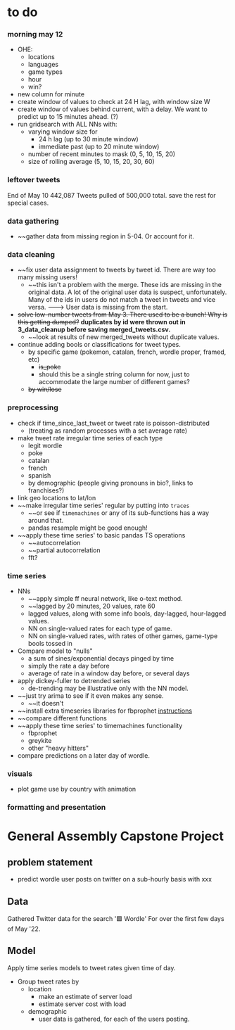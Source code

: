 
# to do


### morning may 12
- OHE:
    - locations
    - languages
    - game types
    - hour
    - win?
- new column for minute
- create window of values to check at 24 H lag, with window size W
- create window of values behind current, with a delay. We want to predict up to 15 minutes ahead. (?)
- run gridsearch with ALL NNs with:
    - varying window size for
        - 24 h lag (up to 30 minute window)
        - immediate past (up to 20 minute window)
    - number of recent minutes to mask (0, 5, 10, 15, 20)
    - size of rolling average (5, 10, 15, 20, 30, 60)

### leftover tweets
End of May 10
442,087 Tweets pulled of 500,000 total. save the rest for special cases.


### data gathering
- ~~gather data from missing region in 5-04. Or account for it.

### data cleaning
- ~~fix user data assignment to tweets by tweet id. There are way too many missing users!
    - ~~this isn't a problem with the merge. These ids are missing in the original data. A lot of the original user data is suspect, unfortunately. Many of the ids in users do not match a tweet in tweets and vice versa. ---> User data is missing from the start.
- ~~solve low-number tweets from May 3. There used to be a bunch! Why is this getting dumped?~~ **duplicates by id were thrown out in 3_data_cleanup before saving merged_tweets.csv.**
     - ~~look at results of new merged_tweets without duplicate values. 
- continue adding bools or classifications for tweet types.
    - by specific game (pokemon, catalan, french, wordle proper, framed, etc)
        - ~~is_poke~~
        - should this be a single string column for now, just to accommodate the large number of different games?
    - ~~by win/lose~~
    
### preprocessing
- check if time_since_last_tweet or tweet rate is poisson-distributed
    - (treating as random processes with a set average rate)
- make tweet rate irregular time series of each type
    - legit wordle
    - poke
    - catalan
    - french
    - spanish
    - by demographic (people giving pronouns in bio?, links to franchises?)
- link geo locations to lat/lon
- ~~make irregular time series' regular by putting into `traces`
    - ~~or see if `timemachines` or any of its sub-functions has a way around that.
    - pandas resample might be good enough!
- ~~apply these time series' to basic pandas TS operations
    - ~~autocorrelation
    - ~~partial autocorrelation
    - fft?
    
### time series
- NNs
    - ~~apply simple ff neural network, like o-text method.
    - ~~lagged by 20 minutes, 20 values, rate 60 
    - lagged values, along with some info bools, day-lagged, hour-lagged values.
    - NN on single-valued rates for each type of game. 
    - NN on single-valued rates, with rates of other games, game-type bools tossed in
- Compare model to "nulls"
    - a sum of sines/exponential decays pinged by time
    - simply the rate a day before
    - average of rate in a window day before, or several days
- apply dickey-fuller to detrended series
    - de-trending may be illustrative only with the NN model.
- ~~just try arima to see if it even makes any sense.
    - ~~it doesn't
- ~~install extra timeseries libraries for fbprophet [instructions](https://github.com/microprediction/timemachines/blob/main/INSTALL.md)
- ~~compare different functions
- ~~apply these time series' to timemachines functionality
    - fbprophet
    - greykite
    - other "heavy hitters"
- compare predictions on a later day of wordle.
    
### visuals
- plot game use by country with animation


### formatting and presentation


# General Assembly Capstone Project

## problem statement

- predict wordle user posts on twitter on a sub-hourly basis with xxx

## Data
Gathered Twitter data for the search '🟩 Wordle' For over the first few days of May '22.

## Model

Apply time series models to tweet rates given time of day.

- Group tweet rates by
    - location
        - make an estimate of server load
        - estimate server cost with load
    - demographic
        - user data is gathered, for each of the users posting.

